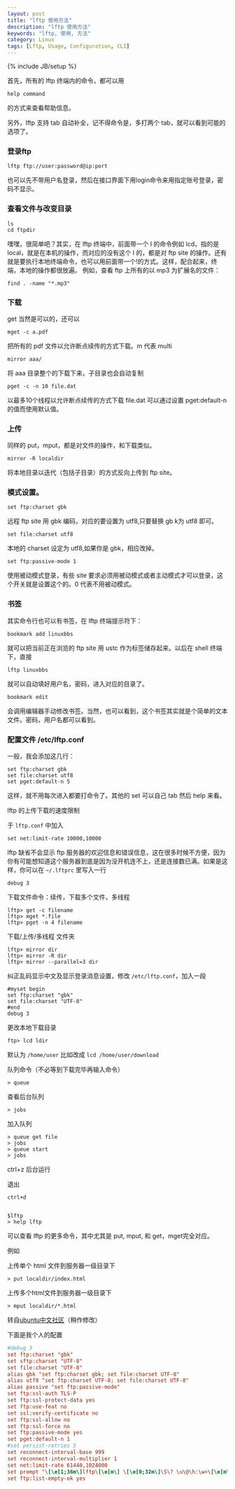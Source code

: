 ```yaml
---
layout: post
title: "lftp 使用方法"
description: "lftp 使用方法"
keywords: "lftp, 使用, 方法"
category: Linux
tags: [Lftp, Usage, Configuration, CLI]
---
```

{% include JB/setup %}

首先，所有的 lftp 终端内的命令，都可以用

    help command

的方式来查看帮助信息。

另外，lftp 支持 tab 自动补全，记不得命令是，多打两个 tab，就可以看到可能的选项了。

### 登录ftp

    lftp ftp://user:password@ip:port

也可以先不带用户名登录，然后在接口界面下用login命令来用指定账号登录，密码不显示。

<!-- more -->
### 查看文件与改变目录

    ls
    cd ftpdir

嘿嘿，很简单吧？其实，在 lftp 终端中，前面带一个 l 的命令例如 lcd，指的是 local，就是在本机的操作，而对应的没有这个 l 的，都是对 ftp site 的操作。还有就是要执行本地终端命令，也可以用前面带一个!的方式。这样，配合起来，终端，本地的操作都很放遍。
例如，查看 ftp 上所有的以 mp3 为扩展名的文件：

    find . -name "*.mp3"

### 下载
get 当然是可以的，还可以

    mget -c a.pdf

把所有的 pdf 文件以允许断点续传的方式下载。m 代表 multi

    mirror aaa/

将 aaa 目录整个的下载下来，子目录也会自动复制

    pget -c -n 10 file.dat

以最多10个线程以允许断点续传的方式下载 file.dat
可以通过设置 pget:default-n 的值而使用默认值。

### 上传
同样的 put，mput，都是对文件的操作，和下载类似。

    mirror -R localdir

将本地目录以迭代（包括子目录）的方式反向上传到 ftp site。

### 模式设置。

    set ftp:charset gbk

远程 ftp site 用 gbk 编码，对应的要设置为 utf8,只要替换 gb k为 utf8 即可。

    set file:charset utf8

本地的 charset 设定为 utf8,如果你是 gbk，相应改掉。

    set ftp:passive-mode 1

使用被动模式登录，有些 site 要求必须用被动模式或者主动模式才可以登录，这个开关就是设置这个的。0 代表不用被动模式。

### 书签
其实命令行也可以有书签，在 lftp 终端提示符下：

    bookmark add linuxbbs

就可以把当前正在浏览的 ftp site 用 ustc 作为标签储存起来。以后在 shell 终端下，直接

    lftp linuxbbs

就可以自动填好用户名，密码，进入对应的目录了。

    bookmark edit

会调用编辑器手动修改书签。当然，也可以看到，这个书签其实就是个简单的文本文件。密码，用户名都可以看到。

### 配置文件 /etc/lftp.conf

一般，我会添加这几行：

    set ftp:charset gbk
    set file:charset utf8
    set pget:default-n 5

这样，就不用每次进入都要打命令了。其他的 set 可以自己 tab 然后 help 来看。

lftp 的上传下载的速度限制

于 `lftp.conf` 中加入

    set net:limit-rate 10000,10000

lftp 缺省不会显示 ftp 服务器的欢迎信息和错误信息，这在很多时候不方便，因为你有可能想知道这个服务器到底是因为没开机连不上，还是连接数已满。如果是这样，你可以在 `~/.lftprc` 里写入一行

    debug 3

下载文件命令：续传，下载多个文件，多线程

    lftp> get -c filename
    lftp> mget *.file
    lftp> pget -n 4 filename

下载/上传/多线程 文件夹

    lftp> mirror dir
    lftp> mirror -R dir
    lftp> mirror --parallel=3 dir

纠正乱码显示中文及显示登录消息设置，修改 `/etc/lftp.conf`，加入一段

    #myset begin
    set ftp:charset "gbk"
    set file:charset "UTF-8"
    #end
    debug 3

更改本地下载目录

    ftp> lcd ldir

默认为 `/home/user`
比如改成 `lcd /home/user/download`

队列命令（不必等到下载完毕再输入命令）

    > queue

查看后台队列

    > jobs

加入队列

    > queue get file
    > jobs
    > queue start
    > jobs

ctrl+z 后台运行

退出

    ctrl+d


    $lftp
    > help lftp

可以查看 lftp 的更多命令，其中尤其是 put, mput, 和 get，mget完全对应。

例如

上传单个 html 文件到服务器一级目录下

    > put localdir/index.html

上传多个html文件到服务器一级目录下

    > mput localdir/*.html


转自[ubuntu中文社区](http://forum.ubuntu.org.cn/viewtopic.php?f=73&t=59102)（稍作修改）

下面是我个人的配置

```ini
#debug 3
set ftp:charset "gbk"
set sftp:charset "UTF-8"
set file:charset "UTF-8"
alias gbk "set ftp:charset gbk; set file:charset UTF-8"
alias utf8 "set ftp:charset UTF-8; set file:charset UTF-8"
alias passive "set ftp:passive-mode"
set ftp:ssl-auth TLS-P
set ftp:ssl-protect-data yes
set ftp:use-feat no
set ssl:verify-certificate no
set ftp:ssl-allow no
set ftp:ssl-force no
set ftp:passive-mode yes
set pget:default-n 1
#set persist-retries 5
set reconnect-interval-base 999
set reconnect-interval-multiplier 1
set net:limit-rate 61440,1024000
set prompt "\[\e[1;36m\]lftp\[\e[m\] \[\e[0;32m\]\S\? \u\@\h:\w>\[\e[m\] "
set ftp:list-empty-ok yes
```
